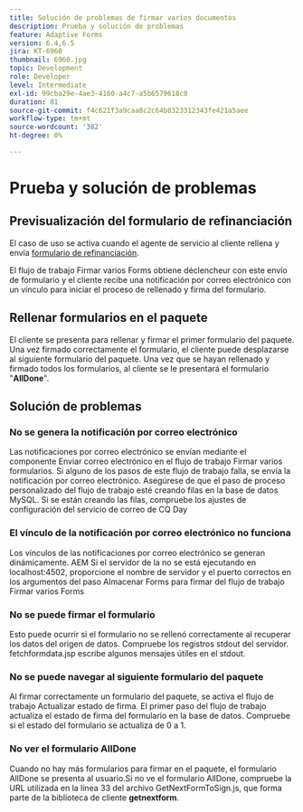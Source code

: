 ```yaml
---
title: Solución de problemas de firmar varios documentos
description: Prueba y solución de problemas
feature: Adaptive Forms
version: 6.4,6.5
jira: KT-6960
thumbnail: 6960.jpg
topic: Development
role: Developer
level: Intermediate
exl-id: 99cba29e-4ae3-4160-a4c7-a5b6579618c0
duration: 81
source-git-commit: f4c621f3a9caa8c2c64b8323312343fe421a5aee
workflow-type: tm+mt
source-wordcount: '382'
ht-degree: 0%

---
```


# Prueba y solución de problemas


## Previsualización del formulario de refinanciación

El caso de uso se activa cuando el agente de servicio al cliente rellena y envía [formulario de refinanciación](http://localhost:4502/content/dam/formsanddocuments/formsandsigndemo/refinanceform/jcr:content?wcmmode=disabled).

El flujo de trabajo Firmar varios Forms obtiene déclencheur con este envío de formulario y el cliente recibe una notificación por correo electrónico con un vínculo para iniciar el proceso de rellenado y firma del formulario.

## Rellenar formularios en el paquete

El cliente se presenta para rellenar y firmar el primer formulario del paquete. Una vez firmado correctamente el formulario, el cliente puede desplazarse al siguiente formulario del paquete. Una vez que se hayan rellenado y firmado todos los formularios, al cliente se le presentará el formulario &quot;**AllDone**&quot;.

## Solución de problemas

### No se genera la notificación por correo electrónico

Las notificaciones por correo electrónico se envían mediante el componente Enviar correo electrónico en el flujo de trabajo Firmar varios formularios. Si alguno de los pasos de este flujo de trabajo falla, se envía la notificación por correo electrónico. Asegúrese de que el paso de proceso personalizado del flujo de trabajo esté creando filas en la base de datos MySQL. Si se están creando las filas, compruebe los ajustes de configuración del servicio de correo de CQ Day

### El vínculo de la notificación por correo electrónico no funciona

Los vínculos de las notificaciones por correo electrónico se generan dinámicamente. AEM Si el servidor de la no se está ejecutando en localhost:4502, proporcione el nombre de servidor y el puerto correctos en los argumentos del paso Almacenar Forms para firmar del flujo de trabajo Firmar varios Forms

### No se puede firmar el formulario

Esto puede ocurrir si el formulario no se rellenó correctamente al recuperar los datos del origen de datos. Compruebe los registros stdout del servidor. fetchformdata.jsp escribe algunos mensajes útiles en el stdout.

### No se puede navegar al siguiente formulario del paquete

Al firmar correctamente un formulario del paquete, se activa el flujo de trabajo Actualizar estado de firma. El primer paso del flujo de trabajo actualiza el estado de firma del formulario en la base de datos. Compruebe si el estado del formulario se actualiza de 0 a 1.

### No ver el formulario AllDone

Cuando no hay más formularios para firmar en el paquete, el formulario AllDone se presenta al usuario.Si no ve el formulario AllDone, compruebe la URL utilizada en la línea 33 del archivo GetNextFormToSign.js, que forma parte de la biblioteca de cliente **getnextform**.
